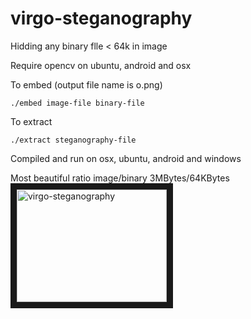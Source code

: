 # virgo-steganography

Hidding any binary flle < 64k in image

Require opencv on ubuntu, android and osx

To embed (output file name is o.png)

`./embed image-file binary-file`

To extract 

`./extract steganography-file`

Compiled and run on osx, ubuntu, android and windows

Most beautiful ratio image/binary 3MBytes/64KBytes
<a href="http://www.youtube.com/watch?feature=player_embedded&v=U--p5WoZ1mU" target="_blank"><img src="http://img.youtube.com/vi/U--p5WoZ1mU/0.jpg" 
alt="virgo-steganography" width="240" height="180" border="10" /></a> <br />
 
